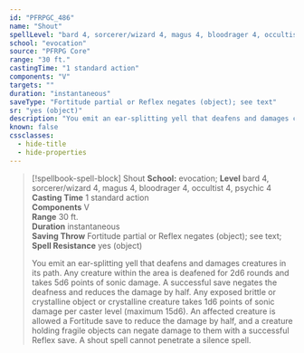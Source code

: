 ```yaml
---
id: "PFRPGC_486"
name: "Shout"
spellLevel: "bard 4, sorcerer/wizard 4, magus 4, bloodrager 4, occultist 4, psychic 4"
school: "evocation"
source: "PFRPG Core"
range: "30 ft."
castingTime: "1 standard action"
components: "V"
targets: ""
duration: "instantaneous"
saveType: "Fortitude partial or Reflex negates (object); see text"
sr: "yes (object)"
description: "You emit an ear-splitting yell that deafens and damages creatures in its path. Any creature within the area is deafened for 2d6 rounds and takes 5d6 points of sonic damage. A successful save negates the deafness and reduces the damage by half. Any exposed brittle or crystalline object or crystalline creature takes 1d6 points of sonic damage per caster level (maximum 15d6). An affected creature is allowed a Fortitude save to reduce the damage by half, and a creature holding fragile objects can negate damage to them with a successful Reflex save. A shout spell cannot penetrate a silence spell."
known: false
cssclasses:
  - hide-title
  - hide-properties
---
```


> [!spellbook-spell-block] Shout
> **School:** evocation; **Level** bard 4, sorcerer/wizard 4, magus 4, bloodrager 4, occultist 4, psychic 4
> **Casting Time** 1 standard action  
> **Components** V  
> **Range** 30 ft.  
> **Duration** instantaneous  
> **Saving Throw** Fortitude partial or Reflex negates (object); see text; **Spell Resistance** yes (object)
> 
> You emit an ear-splitting yell that deafens and damages creatures in its path. Any creature within the area is deafened for 2d6 rounds and takes 5d6 points of sonic damage. A successful save negates the deafness and reduces the damage by half. Any exposed brittle or crystalline object or crystalline creature takes 1d6 points of sonic damage per caster level (maximum 15d6). An affected creature is allowed a Fortitude save to reduce the damage by half, and a creature holding fragile objects can negate damage to them with a successful Reflex save. A shout spell cannot penetrate a silence spell.